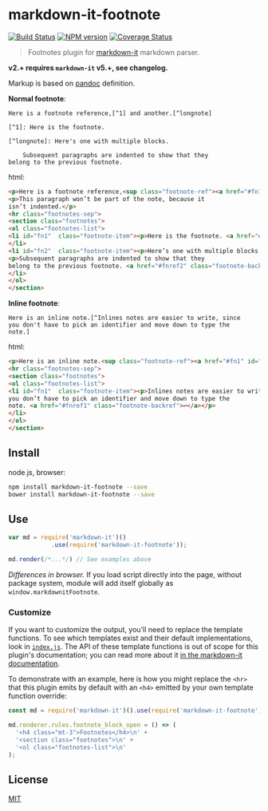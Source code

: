 # markdown-it-footnote

[![Build Status](https://img.shields.io/travis/markdown-it/markdown-it-footnote/master.svg?style=flat)](https://travis-ci.org/markdown-it/markdown-it-footnote)
[![NPM version](https://img.shields.io/npm/v/markdown-it-footnote.svg?style=flat)](https://www.npmjs.org/package/markdown-it-footnote)
[![Coverage Status](https://img.shields.io/coveralls/markdown-it/markdown-it-footnote/master.svg?style=flat)](https://coveralls.io/r/markdown-it/markdown-it-footnote?branch=master)

> Footnotes plugin for [markdown-it](https://github.com/markdown-it/markdown-it) markdown parser.

__v2.+ requires `markdown-it` v5.+, see changelog.__

Markup is based on [pandoc](http://johnmacfarlane.net/pandoc/README.html#footnotes) definition.

__Normal footnote__:

```
Here is a footnote reference,[^1] and another.[^longnote]

[^1]: Here is the footnote.

[^longnote]: Here's one with multiple blocks.

    Subsequent paragraphs are indented to show that they
belong to the previous footnote.
```

html:

```html
<p>Here is a footnote reference,<sup class="footnote-ref"><a href="#fn1" id="fnref1">[1]</a></sup> and another.<sup class="footnote-ref"><a href="#fn2" id="fnref2">[2]</a></sup></p>
<p>This paragraph won’t be part of the note, because it
isn’t indented.</p>
<hr class="footnotes-sep">
<section class="footnotes">
<ol class="footnotes-list">
<li id="fn1"  class="footnote-item"><p>Here is the footnote. <a href="#fnref1" class="footnote-backref">↩</a></p>
</li>
<li id="fn2"  class="footnote-item"><p>Here’s one with multiple blocks.</p>
<p>Subsequent paragraphs are indented to show that they
belong to the previous footnote. <a href="#fnref2" class="footnote-backref">↩</a></p>
</li>
</ol>
</section>
```

__Inline footnote__:

```
Here is an inline note.[^Inlines notes are easier to write, since
you don't have to pick an identifier and move down to type the
note.]
```

html:

```html
<p>Here is an inline note.<sup class="footnote-ref"><a href="#fn1" id="fnref1">[1]</a></sup></p>
<hr class="footnotes-sep">
<section class="footnotes">
<ol class="footnotes-list">
<li id="fn1"  class="footnote-item"><p>Inlines notes are easier to write, since
you don’t have to pick an identifier and move down to type the
note. <a href="#fnref1" class="footnote-backref">↩</a></p>
</li>
</ol>
</section>
```


## Install

node.js, browser:

```bash
npm install markdown-it-footnote --save
bower install markdown-it-footnote --save
```

## Use

```js
var md = require('markdown-it')()
            .use(require('markdown-it-footnote'));

md.render(/*...*/) // See examples above
```

_Differences in browser._ If you load script directly into the page, without
package system, module will add itself globally as `window.markdownitFootnote`.


### Customize

If you want to customize the output, you'll need to replace the template
functions. To see which templates exist and their default implementations,
look in [`index.js`](index.js). The API of these template functions is out of
scope for this plugin's documentation; you can read more about it [in the
markdown-it
documentation](https://github.com/markdown-it/markdown-it/blob/master/docs/architecture.md#renderer).

To demonstrate with an example, here is how you might replace the `<hr>` that
this plugin emits by default with an `<h4>` emitted by your own template
function override:

```js
const md = require('markdown-it')().use(require('markdown-it-footnote'));

md.renderer.rules.footnote_block_open = () => (
  '<h4 class="mt-3">Footnotes</h4>\n' +
  '<section class="footnotes">\n' +
  '<ol class="footnotes-list">\n'
);
```


## License

[MIT](https://github.com/markdown-it/markdown-it-footnote/blob/master/LICENSE)
